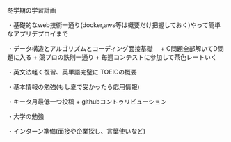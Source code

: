 冬学期の学習計画

・基礎的なweb技術一通り(docker,aws等は概要だけ把握しておく)やって簡単なアプリデプロイまで

・データ構造とアルゴリズムとコーディング面接基礎　 + C問題全部解いてD問題に入る + 競プロの鉄則一通り + 毎週コンテストに参加して茶色レートいく

・英文法軽く復習、英単語完璧に TOEICの概要

・基本情報の勉強(もし夏で受かったら応用情報)

・キータ月最低一つ投稿 + githubコントゥリビューション

・大学の勉強

・インターン準備(面接や企業探し、言葉使いなど)
